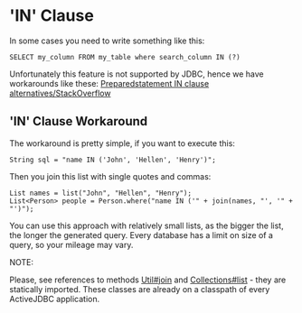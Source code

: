 # 'IN' Clause




In some cases you need to write something like this:

~~~~ {.prettyprint}
SELECT my_column FROM my_table where search_column IN (?)
~~~~

Unfortunately this feature is not supported by JDBC, hence we have workarounds like these:
[Preparedstatement IN clause alternatives/StackOverflow](http://stackoverflow.com/questions/178479/preparedstatement-in-clause-alternatives)


## 'IN' Clause Workaround

The workaround is pretty simple, if you want to execute this:

~~~~ {.java}
String sql = "name IN ('John', 'Hellen', 'Henry')";
~~~~

Then you join this list with single quotes and commas:

~~~~ {.java}
List names = list("John", "Hellen", "Henry");
List<Person> people = Person.where("name IN ('" + join(names, "', '" + "')");
~~~~

You can use this approach with relatively small lists, as the bigger the list, the longer the generated query. Every database has a limit on size of a query,
so  your mileage may vary.

NOTE:

Please, see references to methods [Util#join](http://javalite.github.io/activejdbc/org/javalite/common/Util.html#join-java.lang.String:A-java.lang.String-)
and [Collections#list](http://javalite.github.io/activejdbc/org/javalite/common/Collections.html#list-T...-) - they are statically imported.
These classes are already on a classpath of every ActiveJDBC application.



